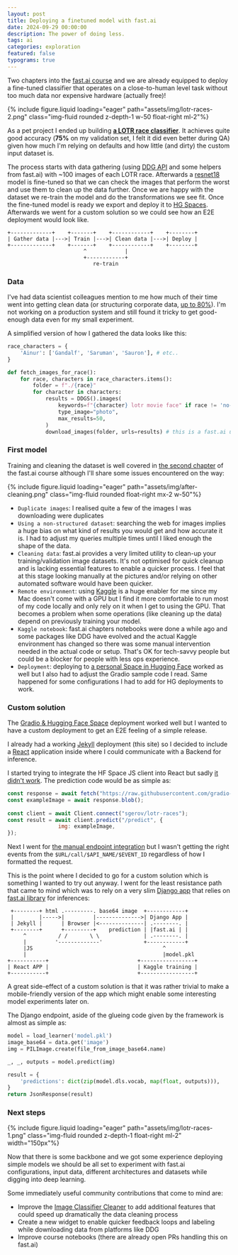 ```yaml
---
layout: post
title: Deploying a finetuned model with fast.ai
date: 2024-09-29 00:00:00
description: The power of doing less.
tags: ai
categories: exploration
featured: false
typograms: true
---
```


Two chapters into the [fast.ai course](https://course.fast.ai/) and we are already equipped to deploy a fine-tuned classifier that operates on a close-to-human level task without too much data nor expensive hardware (actually free)!

{% include figure.liquid loading="eager" path="assets/img/lotr-races-2.png" class="img-fluid rounded z-depth-1 w-50 float-right ml-2"%}

As a pet project I ended up building **[a LOTR race classifier](https://gerovlabs.com/ai-models/)**. It achieves quite good accuracy (__75%__ on my validation set, I felt it did even better during QA) given how much I'm relying on defaults and how little (and dirty) the custom input dataset is.

The process starts with data gathering (using [DDG API](https://serpapi.com/duckduckgo-search-api) and some helpers from fast.ai) with ~100 images of each LOTR race. Afterwards a [resnet18](https://pytorch.org/vision/main/models/generated/torchvision.models.resnet18.html) model is fine-tuned so that we can check the images that perform the worst and use them to clean up the data further. Once we are happy with the dataset we re-train the model and do the transformations we see fit. Once the fine-tuned model is ready we export and deploy it to [HG Spaces](https://huggingface.co/spaces). Afterwards we went for a custom solution so we could see how an E2E deployment would look like.

```typograms
+-------------+    +-------+    +------------+    +--------+ 
| Gather data |--->| Train |--->| Clean data |--->| Deploy |
+-------------+    +-------+    +------------+    +--------+ 
                        ^            |
                        +------------+
                           re-train
```

### Data

I've had data scientist colleagues mention to me how much of their time went into getting clean data (or structuring corporate data, [up to 80%](https://www.forbes.com/sites/gilpress/2016/03/23/data-preparation-most-time-consuming-least-enjoyable-data-science-task-survey-says/)). I'm not working on a production system and still found it tricky to get good-enough data even for my small experiment.

A simplified version of how I gathered the data looks like this:

```python
race_characters = {
    'Ainur': ['Gandalf', 'Saruman', 'Sauron'], # etc..
}

def fetch_images_for_race():
    for race, characters in race_characters.items():
        folder = f"./{race}"
        for character in characters:
            results = DDGS().images(
                keywords=f"{character} lotr movie face" if race != 'no-middle-earth' else f"{character} face",
                type_image="photo",
                max_results=50,
            )
            download_images(folder, urls=results) # this is a fast.ai utility function
```

### First model

Training and cleaning the dataset is well covered in [the second chapter](https://course.fast.ai/Lessons/lesson2.html) of the fast.ai course although I'll share some issues encountered on the way:

{% include figure.liquid loading="eager" path="assets/img/after-cleaning.png" class="img-fluid rounded float-right mx-2 w-50"%}

- `Duplicate images`: I realised quite a few of the images I was downloading were duplicates
- `Using a non-structured dataset`: searching the web for images implies a huge bias on what kind of results you would get and how accurate it is. I had to adjust my queries multiple times until I liked enough the shape of the data.
- `Cleaning data`: fast.ai provides a very limited utility to clean-up your training/validation image datasets. It's not optimised for quick cleanup and is lacking essential features to enable a quicker process. I feel that at this stage looking manually at the pictures and/or relying on other automated software would have been quicker.
- `Remote environment`: using [Kaggle](https://kaggle.com/) is a huge enabler for me since my Mac doesn't come with a GPU but I find it more comfortable to run most of my code locally and only rely on it when I get to using the GPU. That becomes a problem when some operations (like cleaning up the data) depend on previously training your model.
- `Kaggle notebook`: fast.ai chapters notebooks were done a while ago and some packages like DDG have evolved and the actual Kaggle environment has changed so there was some manual intervention needed in the actual code or setup. That's OK for tech-savvy people but could be a blocker for people with less ops experience.
- `Deployment`: deploying to [a personal Space in Hugging Face](https://huggingface.co/spaces/sgerov/lotr-races) worked as well but I also had to adjust the Gradio sample code I read. Same happened for some configurations I had to add for HG deployments to work.

### Custom solution

The [Gradio & Hugging Face Space](https://huggingface.co/spaces/sgerov/lotr-races) deployment worked well but I wanted to have a custom deployment to get an E2E feeling of a simple release. 

I already had a working [Jekyll](https://jekyllrb.com/) deployment (this site) so I decided to include a [React](https://react.dev/) application inside where I could communicate with a Backend for inference. 

I started trying to integrate the HF Space JS client into React but sadly [it didn't work](https://github.com/gradio-app/gradio/issues/7693). The prediction code would be as simple as:

```js
const response = await fetch("https://raw.githubusercontent.com/gradio-app/gradio/main/test/test_files/bus.png");
const exampleImage = await response.blob();
						
const client = await Client.connect("sgerov/lotr-races");
const result = await client.predict("/predict", { 
				img: exampleImage, 
});
```

Next I went for [the manual endpoint integration](https://www.gradio.app/guides/querying-gradio-apps-with-curl) but I wasn't getting the right events from the `$URL/call/$API_NAME/$EVENT_ID` regardless of how I formatted the request.

This is the point where I decided to go for a custom solution which is something I wanted to try out anyway. I went for the least resistance path that came to mind which was to rely on a very slim [Django app](https://www.djangoproject.com/) that relies on [fast.ai library](https://docs.fast.ai/) for inferences:

```typograms
 +--------+ html .---------. base64 image  +------------+    
 |        |----->|         |-------------->| Django App |
 | Jekyll |      | Browser |<--------------| .--------. |
 +--------+      +---------+    prediction | |fast.ai | |
     ^          / /       \ \              | .--------. |
     |         '-------------'             +------------+
     |JS                                         ^
     |                                           |model.pkl
+-----------+                            +-----------------+              
| React APP |                            | Kaggle training |               
+-----------+                            +-----------------+
```

A great side-effect of a custom solution is that it was rather trivial to make a mobile-friendly version of the app which might enable some interesting model experiments later on. 

The Django endpoint, aside of the glueing code given by the framework is almost as simple as:

```python
model = load_learner('model.pkl')
image_base64 = data.get('image')
img = PILImage.create(file_from_image_base64.name)

_, _, outputs = model.predict(img)

result = {
    'predictions': dict(zip(model.dls.vocab, map(float, outputs))),
}
return JsonResponse(result)
```

### Next steps

{% include figure.liquid loading="eager" path="assets/img/lotr-races-1.png" class="img-fluid rounded z-depth-1 float-right ml-2" width="150px"%}

Now that there is some backbone and we got some experience deploying simple models we should be all set to experiment with fast.ai configurations, input data, different architectures and datasets while digging into deep learning.

Some immediately useful community contributions that come to mind are:

- Improve the [Image Classifier Cleaner](https://docs.fast.ai/vision.widgets.html#imageclassifiercleaner) to add additional features that could speed up dramatically the data cleaning process
- Create a new widget to enable quicker feedback loops and labeling while downloading data from platforms like DDG
- Improve course notebooks (there are already open PRs handling this on fast.ai)